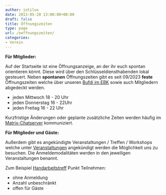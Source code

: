 ```yaml
---
author: jotilux
date: 2013-05-20 13:00:00+00:00
draft: false
title: Öffnungszeiten
type: page
url: /oeffnungszeiten/
categories:
- Verein
---
```


__Für Mitglieder:__

Auf der Startseite ist eine Öffnungsanzeige, an der ihr euch spontan orientieren könnt. Diese wird über den Schlüsseldiensthabenden lokal gesteuert.
Neben **spontanen** Öffnungszeiten gibt es seit 09/2023 **feste** Öffnungszeiten welche über unseren [Bufdi im EBK](/bufdi-im-ebk/) sowie auch Mitgliedern abgedeckt werden.

* jeden Mittwoch 18 - 20 Uhr
* jeden Donnerstag 16 - 22Uhr
* jeden Freitag 16 - 22 Uhr

Kurzfristige Änderungen oder geplante zusätzliche Zeiten werden häufig im [Matrix-Chatserver](/unser-neuer-chat-und-nachrichtenserver/) kommuniziert. 

__Für Mitglieder und Gäste:__

Außerdem gibt es angekündigte Veranstaltungen / Treffen / Workshops welche unter [Veranstaltungen](/unsere-veranstaltungen/) angekündigt werden die Möglichkeit uns zu besuchen. Die Anmeldemodalitäten werden in den jeweiligen Veranstaltungen benannt.

Zum Beispiel [Handarbeitstreff](/handarbeits-treffen/) Punkt Teilnehmen:
* ohne Anmeldung
* Anzahl unbeschränkt
* offen für Gäste


